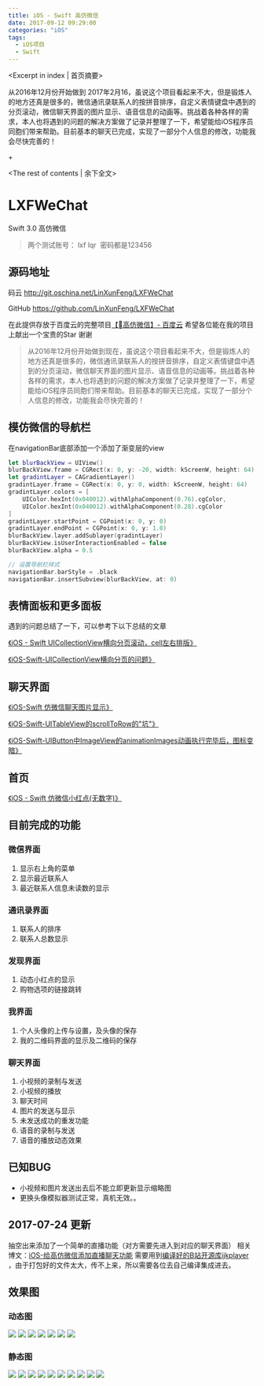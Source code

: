 ```yaml
---
title: iOS - Swift 高仿微信
date: 2017-09-12 09:29:00
categories: "iOS"
tags:
  - iOS项目
  - Swift
---
```


<Excerpt in index | 首页摘要> 

从2016年12月份开始做到 2017年2月16，虽说这个项目看起来不大，但是锻炼人的地方还真是很多的，微信通讯录联系人的按拼音排序，自定义表情键盘中遇到的分页滚动，微信聊天界面的图片显示、语音信息的动画等。挑战着各种各样的需求，本人也将遇到的问题的解决方案做了记录并整理了一下，希望能给iOS程序员同胞们带来帮助。目前基本的聊天已完成，实现了一部分个人信息的修改，功能我会尽快完善的！

+<!-- more -->

<The rest of contents | 余下全文>

# LXFWeChat
Swift 3.0 高仿微信

> 两个测试账号： lxf lqr  密码都是123456 

## 源码地址
码云
http://git.oschina.net/LinXunFeng/LXFWeChat

GitHub
https://github.com/LinXunFeng/LXFWeChat

在此提供存放于百度云的完整项目[【高仿微信】- 百度云](https://pan.baidu.com/s/1bpB55Bx)
希望各位能在我的项目上献出一个宝贵的Star
谢谢


> 从2016年12月份开始做到现在，虽说这个项目看起来不大，但是锻炼人的地方还真是很多的，微信通讯录联系人的按拼音排序，自定义表情键盘中遇到的分页滚动，微信聊天界面的图片显示、语音信息的动画等。挑战着各种各样的需求，本人也将遇到的问题的解决方案做了记录并整理了一下，希望能给iOS程序员同胞们带来帮助。目前基本的聊天已完成，实现了一部分个人信息的修改，功能我会尽快完善的！

## 模仿微信的导航栏
在navigationBar底部添加一个添加了渐变层的view
```swift
let blurBackView = UIView()
blurBackView.frame = CGRect(x: 0, y: -20, width: kScreenW, height: 64)
let gradintLayer = CAGradientLayer()
gradintLayer.frame = CGRect(x: 0, y: 0, width: kScreenW, height: 64)
gradintLayer.colors = [
    UIColor.hexInt(0x040012).withAlphaComponent(0.76).cgColor,
    UIColor.hexInt(0x040012).withAlphaComponent(0.28).cgColor
]
gradintLayer.startPoint = CGPoint(x: 0, y: 0)
gradintLayer.endPoint = CGPoint(x: 0, y: 1.0)
blurBackView.layer.addSublayer(gradintLayer)
blurBackView.isUserInteractionEnabled = false
blurBackView.alpha = 0.5

// 设置导航栏样式
navigationBar.barStyle = .black
navigationBar.insertSubview(blurBackView, at: 0)
```

## 表情面板和更多面板
遇到的问题总结了一下，可以参考下以下总结的文章

[《iOS - Swift UICollectionView横向分页滚动，cell左右排版》](http://www.jianshu.com/p/18d7d0f5e3e2)

[《iOS-Swift-UICollectionView横向分页的问题》](http://www.jianshu.com/p/60da3b52d64c)

## 聊天界面
[《iOS-Swift 仿微信聊天图片显示》](http://www.jianshu.com/p/4c570cd79bd3)

[《iOS-Swift-UITableView的scrollToRow的"坑"》](http://www.jianshu.com/p/aa139463eb4b)

[《iOS-Swift-UIButton中ImageView的animationImages动画执行完毕后，图标变暗》](http://www.jianshu.com/p/412a2e23b5b6)


## 首页
[《iOS - Swift 仿微信小红点(无数字)》](http://www.jianshu.com/p/807cddad469a)


## 目前完成的功能
### 微信界面
1. 显示右上角的菜单
2. 显示最近联系人
3. 最近联系人信息未读数的显示

### 通讯录界面
1. 联系人的排序
2. 联系人总数显示

### 发现界面
1. 动态小红点的显示
2. 购物选项的链接跳转

### 我界面
1. 个人头像的上传与设置，及头像的保存
2. 我的二维码界面的显示及二维码的保存

### 聊天界面
1. 小视频的录制与发送
2. 小视频的播放
3. 聊天时间
4. 图片的发送与显示
5. 未发送成功的重发功能
6. 语音的录制与发送
7. 语音的播放动态效果

## 已知BUG
- 小视频和图片发送出去后不能立即更新显示缩略图
- 更换头像模拟器测试正常，真机无效。。

## 2017-07-24 更新
抽空出来添加了一个简单的直播功能（对方需要先进入到对应的聊天界面）
相关博文：[iOS-给高仿微信添加直播聊天功能](http://www.jianshu.com/p/022b9044decc)
需要用到[编译好的B站开源库ijkplayer](https://github.com/LinXunFeng/IJKFramework) ，由于打包好的文件太大，传不上来，所以需要各位去自己编译集成进去。


## 效果图
### 动态图
![](https://github.com/LinXunFeng/LXFWeChat/raw/master/Screenshots/1.gif)
![](https://github.com/LinXunFeng/LXFWeChat/raw/master/Screenshots/2.gif)
![](https://github.com/LinXunFeng/LXFWeChat/raw/master/Screenshots/3.gif)
![](https://github.com/LinXunFeng/LXFWeChat/raw/master/Screenshots/4.gif)
![](https://github.com/LinXunFeng/LXFWeChat/raw/master/Screenshots/5.gif)
![](https://github.com/LinXunFeng/LXFWeChat/raw/master/Screenshots/6.gif)
![](https://github.com/LinXunFeng/LXFWeChat/raw/master/Screenshots/7.gif)

### 静态图
![](https://github.com/LinXunFeng/LXFWeChat/raw/master/Screenshots/Snip20170206_1.png)
![](https://github.com/LinXunFeng/LXFWeChat/raw/master/Screenshots/Snip20170214_1.png)
![](https://github.com/LinXunFeng/LXFWeChat/raw/master/Screenshots/Snip20170214_2.png)
![](https://github.com/LinXunFeng/LXFWeChat/raw/master/Screenshots/Snip20170214_3.png)
![](https://github.com/LinXunFeng/LXFWeChat/raw/master/Screenshots/Snip20170214_4.png)
![](https://github.com/LinXunFeng/LXFWeChat/raw/master/Screenshots/Snip20170214_5.png)
![](https://github.com/LinXunFeng/LXFWeChat/raw/master/Screenshots/Snip20170214_6.png)
![](https://github.com/LinXunFeng/LXFWeChat/raw/master/Screenshots/Snip20170214_7.png)
![](https://github.com/LinXunFeng/LXFWeChat/raw/master/Screenshots/Snip20170214_8.png)
![](https://github.com/LinXunFeng/LXFWeChat/raw/master/Screenshots/Snip20170214_9.png)

<div class="github-widget" data-repo="LinXunFeng/LXFWeChat"></div>